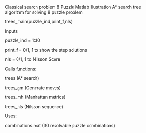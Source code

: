 Classical search problem
8 Puzzle Matlab Illustration
A* search tree algorithm for solving 8 puzzle problem

trees_main(puzzle_ind,print_f,nls)

Inputs:

   puzzle_ind = 1:30

   print_f = 0/1, 1 to show the step solutions 

   nls = 0/1, 1 to Nilsson Score

Calls functions: 

   trees (A* search)

   trees_gm (Generate moves)

   trees_mh (Manhattan metrics)

   trees_nls (Nilsson sequence)

Uses:

   combinations.mat (30 resolvable puzzle combinations)
